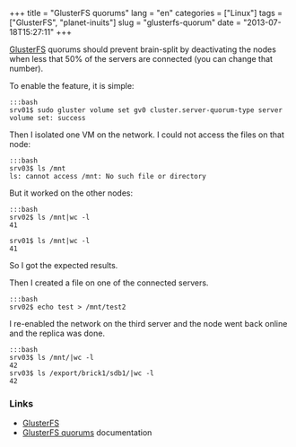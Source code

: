 +++
title = "GlusterFS quorums"
lang = "en"
categories = ["Linux"]
tags = ["GlusterFS", "planet-inuits"]
slug = "glusterfs-quorum"
date = "2013-07-18T15:27:11"
+++

[GlusterFS](http://gluster.org) quorums should prevent brain-split by deactivating the nodes when less that 50% of the servers are connected (you can change that number).

To enable the feature, it is simple:

    :::bash
    srv01$ sudo gluster volume set gv0 cluster.server-quorum-type server
    volume set: success

Then I isolated one VM on the network. I could not access the files on that node:

    :::bash
    srv03$ ls /mnt
    ls: cannot access /mnt: No such file or directory

But it worked on the other nodes:

    :::bash
    srv02$ ls /mnt|wc -l
    41

    srv01$ ls /mnt|wc -l
    41

So I got the expected results.

Then I created a file on one of the connected servers.

    :::bash
    srv02$ echo test > /mnt/test2

I re-enabled the network on the third server and the node went back online and the replica was done.

    :::bash
    srv03$ ls /mnt/|wc -l
    42
    srv03$ ls /export/brick1/sdb1/|wc -l
    42

### Links

* [GlusterFS](http://gluster.org)
* [GlusterFS quorums](http://www.gluster.org/community/documentation/index.php/Features/Server-quorum) documentation
